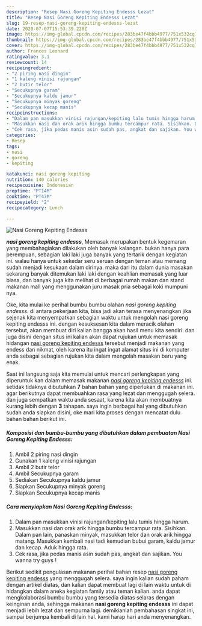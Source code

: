 ```yaml
---
description: "Resep Nasi Goreng Kepiting Endesss Lezat"
title: "Resep Nasi Goreng Kepiting Endesss Lezat"
slug: 19-resep-nasi-goreng-kepiting-endesss-lezat
date: 2020-07-07T15:53:39.228Z
image: https://img-global.cpcdn.com/recipes/283be47f4bbb4977/751x532cq70/nasi-goreng-kepiting-endesss-foto-resep-utama.jpg
thumbnail: https://img-global.cpcdn.com/recipes/283be47f4bbb4977/751x532cq70/nasi-goreng-kepiting-endesss-foto-resep-utama.jpg
cover: https://img-global.cpcdn.com/recipes/283be47f4bbb4977/751x532cq70/nasi-goreng-kepiting-endesss-foto-resep-utama.jpg
author: Frances Leonard
ratingvalue: 3.1
reviewcount: 14
recipeingredient:
- "2 piring nasi dingin"
- "1 kaleng vinisi rajungan"
- "2 butir telor"
- "Secukupnya garam"
- "Secukupnya kaldu jamur"
- "Secukupnya minyak goreng"
- "Secukupnya kecap manis"
recipeinstructions:
- "Dalam pan masukkan vinisi rajungan/kepiting lalu tumis hingga harum."
- "Masukkan nasi dan orak arik hingga bumbu tercampur rata. Sisihkan. Dalam pan lain, panaskan minyak, masukkan telor dan orak arik hingga matang. Masukkan kembali nasi tadi kemudian bubui garam, kaldu jamur dan kecap. Aduk hingga rata."
- "Cek rasa, jika pedas manis asin sudah pas, angkat dan sajikan. You wanna try guys !"
categories:
- Resep
tags:
- nasi
- goreng
- kepiting

katakunci: nasi goreng kepiting 
nutrition: 140 calories
recipecuisine: Indonesian
preptime: "PT14M"
cooktime: "PT47M"
recipeyield: "2"
recipecategory: Lunch

---
```



![Nasi Goreng Kepiting Endesss](https://img-global.cpcdn.com/recipes/283be47f4bbb4977/751x532cq70/nasi-goreng-kepiting-endesss-foto-resep-utama.jpg)

<b><i>nasi goreng kepiting endesss</i></b>, Memasak merupakan bentuk kegemaran yang membahagiakan dilakukan oleh banyak kalangan. bukan hanya para perempuan, sebagian laki laki juga banyak yang tertarik dengan kegiatan ini. walau hanya untuk sekedar seru seruan dengan teman atau memang sudah menjadi kesukaan dalam dirinya. maka dari itu dalam dunia masakan sekarang banyak ditemukan laki laki dengan keahlian memasak yang luar biasa, dan banyak juga kita melihat di berbagai rumah makan dan stand makanan mall yang menggunakan juru masak pria sebagai koki mumpuni nya.



Oke, kita mulai ke perihal bumbu bumbu olahan <i>nasi goreng kepiting endesss</i>. di antara pekerjaan kita, bisa jadi akan terasa menyenangkan jika sejenak kita menyempatkan sebagian waktu untuk mengolah nasi goreng kepiting endesss ini. dengan kesuksesan kita dalam meracik olahan tersebut, akan membuat diri kalian bangga akan hasil menu kita sendiri. dan juga disini dengan situs ini kalian akan dapat rujukan untuk memasak hidangan <u>nasi goreng kepiting endesss</u> tersebut menjadi makanan yang endess dan nikmat, oleh karena itu ingat ingat alamat situs ini di komputer anda sebagai sebagian rujukan kita dalam mengolah masakan baru yang enak.


Saat ini langsung saja kita memulai untuk mencari perlengkapan yang diperuntuk kan dalam memasak makanan <u><i>nasi goreng kepiting endesss</i></u> ini. setidak tidaknya dibutuhkan <b>7</b> bahan bahan yang diperlukan di makanan ini. agar berikutnya dapat membuahkan rasa yang lezat dan menggugah selera. dan juga sempatkan waktu anda sesaat, karena kita akan membuatnya kurang lebih dengan <b>3</b> tahapan. saya ingin berbagai hal yang dibutuhkan sudah anda siapkan disini, oke mari kita proses dengan mencatat dulu bahan bahan berikut ini.

<!--inarticleads1-->

##### Komposisi dan bumbu-bumbu yang dibutuhkan dalam pembuatan Nasi Goreng Kepiting Endesss:

1. Ambil 2 piring nasi dingin
1. Gunakan 1 kaleng vinisi rajungan
1. Ambil 2 butir telor
1. Ambil Secukupnya garam
1. Sediakan Secukupnya kaldu jamur
1. Siapkan Secukupnya minyak goreng
1. Siapkan Secukupnya kecap manis




<!--inarticleads2-->

##### Cara menyiapkan Nasi Goreng Kepiting Endesss:

1. Dalam pan masukkan vinisi rajungan/kepiting lalu tumis hingga harum.
1. Masukkan nasi dan orak arik hingga bumbu tercampur rata. Sisihkan. Dalam pan lain, panaskan minyak, masukkan telor dan orak arik hingga matang. Masukkan kembali nasi tadi kemudian bubui garam, kaldu jamur dan kecap. Aduk hingga rata.
1. Cek rasa, jika pedas manis asin sudah pas, angkat dan sajikan. You wanna try guys !




Berikut sedikit pengulasan makanan perihal bahan resep <u>nasi goreng kepiting endesss</u> yang menggugah selera. saya ingin kalian sudah paham dengan artikel diatas, dan kalian dapat membuat lagi di lain waktu untuk di hidangkan dalam aneka kegiatan family atau teman kalian. anda dapat mengkolaborasi bumbu bumbu yang tersedia diatas selaras dengan keinginan anda, sehingga makanan <b>nasi goreng kepiting endesss</b> ini dapat menjadi lebih lezat dan sempurna lagi. demikianlah pembahasan singkat ini, sampai berjumpa kembali di lain hal. kami harap hari anda menyenangkan.

